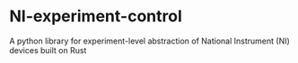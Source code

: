 # NI-experiment-control
A python library for experiment-level abstraction of National Instrument (NI) devices built on Rust
